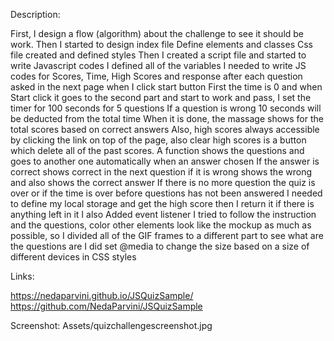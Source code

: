 Description:

First, I design a flow (algorithm) about the challenge to see it should be work.
Then I started to design index file
Define elements and classes 
Css file created and defined styles
Then I created a script file and started to write Javascript codes
I defined all of the variables
I needed to write JS codes for Scores, Time, High Scores and response after each question asked in the next page
when I click start button
First the time is 0 and when Start click it goes to the second part and start to work and pass, I set the timer for 100 seconds for 5 questions
If a question is wrong 10 seconds will be deducted from the total time
When it is done, the massage shows for the total scores based on correct answers
Also, high scores always accessible by clicking the link on top of the page, also clear high scores is a button which delete all of the past scores.
A function shows the questions and goes to another one automatically when an answer chosen
If the answer is correct shows correct in the next question if it is wrong shows the wrong and also shows the correct answer
If there is no more question the quiz is over or if the time is over before questions has not been answered
I needed to define my local storage and get the high score then I return it if there is anything left in it
I also Added event listener 
I tried to follow the instruction and the questions, color other elements look like the mockup as much as possible, so I divided all of the GIF frames to a different part to see what are the questions are
I did set @media to change the size based on a size of different devices in CSS styles

Links:

https://nedaparvini.github.io/JSQuizSample/
https://github.com/NedaParvini/JSQuizSample

Screenshot: Assets/quizchallengescreenshot.jpg


